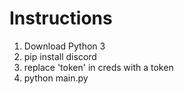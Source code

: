 # Instructions
1. Download Python 3
2. pip install discord
3. replace 'token' in creds with a token
3. python main.py